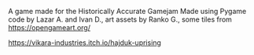 A game made for the Historically Accurate Gamejam
Made using Pygame code by Lazar A. and Ivan D., art assets by Ranko G., some tiles from https://opengameart.org/

https://vikara-industries.itch.io/hajduk-uprising
